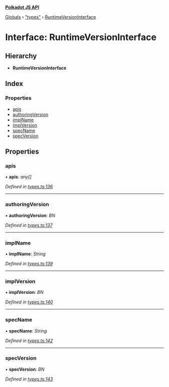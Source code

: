 **[Polkadot JS API](../README.md)**

[Globals](../globals.md) › [&quot;types&quot;](../modules/_types_.md) › [RuntimeVersionInterface](_types_.runtimeversioninterface.md)

# Interface: RuntimeVersionInterface

## Hierarchy

* **RuntimeVersionInterface**

## Index

### Properties

* [apis](_types_.runtimeversioninterface.md#apis)
* [authoringVersion](_types_.runtimeversioninterface.md#authoringversion)
* [implName](_types_.runtimeversioninterface.md#implname)
* [implVersion](_types_.runtimeversioninterface.md#implversion)
* [specName](_types_.runtimeversioninterface.md#specname)
* [specVersion](_types_.runtimeversioninterface.md#specversion)

## Properties

###  apis

• **apis**: *any[]*

*Defined in [types.ts:136](https://github.com/polkadot-js/api/blob/8b80ce7/packages/types/src/types.ts#L136)*

___

###  authoringVersion

• **authoringVersion**: *BN*

*Defined in [types.ts:137](https://github.com/polkadot-js/api/blob/8b80ce7/packages/types/src/types.ts#L137)*

___

###  implName

• **implName**: *String*

*Defined in [types.ts:139](https://github.com/polkadot-js/api/blob/8b80ce7/packages/types/src/types.ts#L139)*

___

###  implVersion

• **implVersion**: *BN*

*Defined in [types.ts:140](https://github.com/polkadot-js/api/blob/8b80ce7/packages/types/src/types.ts#L140)*

___

###  specName

• **specName**: *String*

*Defined in [types.ts:142](https://github.com/polkadot-js/api/blob/8b80ce7/packages/types/src/types.ts#L142)*

___

###  specVersion

• **specVersion**: *BN*

*Defined in [types.ts:143](https://github.com/polkadot-js/api/blob/8b80ce7/packages/types/src/types.ts#L143)*